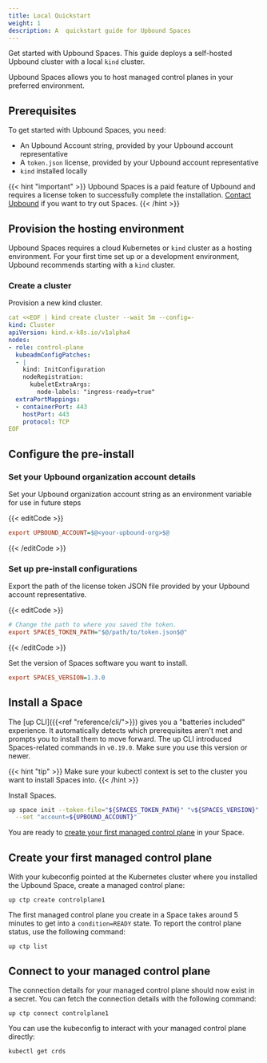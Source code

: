 ```yaml
---
title: Local Quickstart
weight: 1
description: A  quickstart guide for Upbound Spaces
---
```


Get started with Upbound Spaces. This guide deploys a self-hosted Upbound cluster with a local `kind` cluster.

Upbound Spaces allows you to host managed control planes in your preferred environment.

## Prerequisites

To get started with Upbound Spaces, you need:

- An Upbound Account string, provided by your Upbound account representative
- A `token.json` license, provided by your Upbound account representative
- `kind` installed locally

{{< hint "important" >}}
Upbound Spaces is a paid feature of Upbound and requires a license token to successfully complete the installation. [Contact Upbound](https://www.upbound.io/contact) if you want to try out Spaces.
{{< /hint >}}

## Provision the hosting environment

Upbound Spaces requires a cloud Kubernetes or `kind` cluster as a hosting environment. For your first time set up or a development environment, Upbound recommends starting with a `kind` cluster.

### Create a cluster

Provision a new kind cluster.

```yaml
cat <<EOF | kind create cluster --wait 5m --config=-
kind: Cluster
apiVersion: kind.x-k8s.io/v1alpha4
nodes:
- role: control-plane
  kubeadmConfigPatches:
  - |
    kind: InitConfiguration
    nodeRegistration:
      kubeletExtraArgs:
        node-labels: "ingress-ready=true"
  extraPortMappings:
  - containerPort: 443
    hostPort: 443
    protocol: TCP
EOF
```

## Configure the pre-install

### Set your Upbound organization account details

Set your Upbound organization account string as an environment variable for use in future steps

{{< editCode >}}
```ini
export UPBOUND_ACCOUNT=$@<your-upbound-org>$@
```
{{< /editCode >}}

### Set up pre-install configurations

Export the path of the license token JSON file provided by your Upbound account representative.

{{< editCode >}}
```ini {copy-lines="2"}
# Change the path to where you saved the token.
export SPACES_TOKEN_PATH="$@/path/to/token.json$@"
```
{{< /editCode >}}

Set the version of Spaces software you want to install.

```ini
export SPACES_VERSION=1.3.0
```


## Install a Space

The [up CLI]({{<ref "reference/cli/">}}) gives you a "batteries included" experience. It automatically detects which prerequisites aren't met and prompts you to install them to move forward. The up CLI introduced Spaces-related commands in `v0.19.0`. Make sure you use this version or newer.

{{< hint "tip" >}}
Make sure your kubectl context is set to the cluster you want to install Spaces into.
{{< /hint >}}

Install Spaces.

```bash
up space init --token-file="${SPACES_TOKEN_PATH}" "v${SPACES_VERSION}" \
  --set "account=${UPBOUND_ACCOUNT}"
```

You are ready to [create your first managed control plane](#create-your-first-managed-control-plane) in your Space.

## Create your first managed control plane

With your kubeconfig pointed at the Kubernetes cluster where you installed the Upbound Space, create a managed control plane:

```shell
up ctp create controlplane1
```

The first managed control plane you create in a Space takes around 5 minutes to get into a `condition=READY` state. To report the control plane status, use the following command:

```shell
up ctp list
```

## Connect to your managed control plane

The connection details for your managed control plane should now exist in a secret. You can fetch the connection details with the following command:

```shell
up ctp connect controlplane1
```

You can use the kubeconfig to interact with your managed control plane directly:

```shell
kubectl get crds
```
